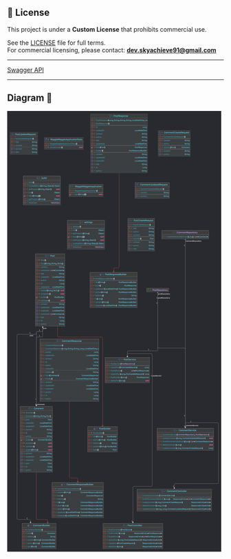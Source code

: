 ## 📜 License

This project is under a **Custom License** that prohibits commercial use.

See the [LICENSE](./LICENSE) file for full terms.  
For commercial licensing, please contact: **dev.skyachieve91@gmail.com**

-------------------------------------------------------------------------

[Swagger API](http://3.35.13.184:9008/swagger-ui/index.html#/)

-------------------------------------------------------------------------

## Diagram 📝
<img src = "https://github.com/devKobe24/images2/blob/main/WaggleWaggle.png?raw=true">
